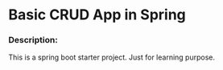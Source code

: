 # Basic CRUD App in Spring

### Description:
This is a spring boot starter project. Just for learning purpose.